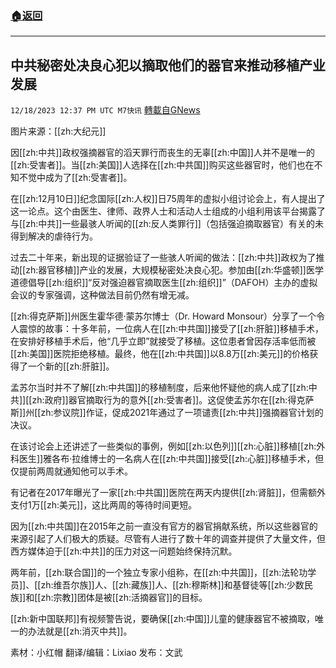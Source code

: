 ###  [:house:返回](README.md)
---


## 中共秘密处决良心犯以摘取他们的器官来推动移植产业发展
`12/18/2023 12:37 PM UTC M7快讯` [轉載自GNews](https://gnews.org/articles/2124347)

图片来源：[[zh:大纪元]]

因[[zh:中共]]政权强摘器官的滔天罪行而丧生的无辜[[zh:中国]]人并不是唯一的[[zh:受害者]]。当[[zh:美国]]人选择在[[zh:中共国]]购买这些器官时，他们也在不知不觉中成为了[[zh:受害者]]。

在[[zh:12月10日]]纪念国际[[zh:人权]]日75周年的虚拟小组讨论会上，有人提出了这一论点。这个由医生、律师、政界人士和活动人士组成的小组利用该平台揭露了与[[zh:中共]]一些最骇人听闻的[[zh:反人类罪行]]（包括强迫摘取器官）有关的未得到解决的虐待行为。

过去二十年来，新出现的证据验证了一些骇人听闻的做法：[[zh:中共]]政权为了推动[[zh:器官移植]]产业的发展，大规模秘密处决良心犯。参加由[[zh:华盛顿]]医学道德倡导[[zh:组织]]“反对强迫器官摘取医生[[zh:组织]]”（DAFOH）主办的虚拟会议的专家强调，这种做法目前仍然有增无减。

[[zh:得克萨斯]]州医生霍华德·蒙苏尔博士（Dr. Howard Monsour）分享了一个令人震惊的故事：十多年前，一位病人在[[zh:中共国]]接受了[[zh:肝脏]]移植手术，在安排好移植手术后，他“几乎立即”就接受了移植。这位患者曾因存活率低而被[[zh:美国]]医院拒绝移植。最终，他在[[zh:中共国]]以8.8万[[zh:美元]]的价格获得了一个新的[[zh:肝脏]]。

孟苏尔当时并不了解[[zh:中共国]]的移植制度，后来他怀疑他的病人成了[[zh:中共]][[zh:政府]]器官摘取行为的意外[[zh:受害者]]。这促使孟苏尔在[[zh:得克萨斯]]州[[zh:参议院]]作证，促成2021年通过了一项谴责[[zh:中共]]强摘器官计划的决议。

在该讨论会上还讲述了一些类似的事例，例如[[zh:以色列]][[zh:心脏]]移植[[zh:外科医生]]雅各布·拉维博士的一名病人在[[zh:中共国]]接受[[zh:心脏]]移植手术，但仅提前两周就通知他可以手术。

有记者在2017年曝光了一家[[zh:中共国]]医院在两天内提供[[zh:肾脏]]，但需额外支付1万[[zh:美元]]，这比两周的等待时间更短。

因为[[zh:中共国]]在2015年之前一直没有官方的器官捐献系统，所以这些器官的来源引起了人们极大的质疑。尽管有人进行了数十年的调查并提供了大量文件，但西方媒体迫于[[zh:中共]]的压力对这一问题始终保持沉默。

两年前，[[zh:联合国]]的一个独立专家小组称，在[[zh:中共国]]，[[zh:法轮功学员]]、[[zh:维吾尔族]]人、[[zh:藏族]]人、[[zh:穆斯林]]和基督徒等[[zh:少数民族]]和[[zh:宗教]]团体是被[[zh:活摘器官]]的目标。

[[zh:新中国联邦]]有视频警告说，要确保[[zh:中国]]儿童的健康器官不被摘取，唯一的办法就是[[zh:消灭中共]]。

素材：小红帽
翻译/编辑：Lixiao
发布：文武



